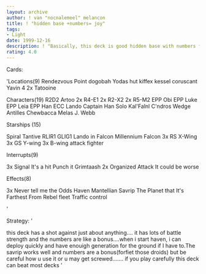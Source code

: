 ```yaml
---
layout: archive
author: ! van "nocnalemeel" melancon
title: ! "hidden base +numbers= joy"
tags:
- Light
date: 1999-12-16
description: ! "Basically, this deck is good hidden base with numbers for a little extra punch for the unprepared.The droids , even against a 3 or4 torture deck are usually useful somehow if you are crafty."
rating: 4.0
---
```

Cards: 

'Locations(9)
Rendezvous Point
dogobah
Yodas hut
kiffex
kessel
coruscant
Yavin 4
2x Tatooine

Characters(19)
R2D2
Artoo
2x R4-E1
2x R2-X2
2x R5-M2
EPP Obi
EPP Luke
EPP Leia
EPP Han
ECC Lando
Captain Han Solo
Kal'Falnl C'ndros
Wedge Antilles
Chewbacca
Melas
J. Webb

Starships (15)

Spiral
Tantive
RLIR1
GLIG1
Lando in Falcon
Millennium Falcon
3x RS X-Wing
3x GS Y-wing
3x B-wing attack fighter

Interrupts(9)

3x Signal
It's a hit
Punch it
Grimtaash
2x Organized Attack
It could be worse

Effects(8)

3x Never tell me the Odds
Haven
Mantellian Savrip
The Planet that It's Farthest From
Rebel fleet
Traffic control


'

Strategy: '

this deck has a shot against just about anything.... it has lots of battle strength and the numbers are like a bonus....when i start haven, i can deploy quickly and have enouigh generation for the ground if I have to.The savrip works well and numbers are a bonus(forfiet those droids) but be careful how u use it or u may get screwed....... if you play carefully this deck can beat most decks '